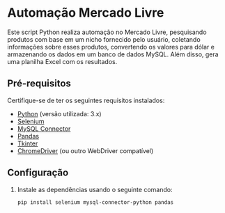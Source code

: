 # Automação Mercado Livre

Este script Python realiza automação no Mercado Livre, pesquisando produtos com base em um nicho fornecido pelo usuário, coletando informações sobre esses produtos, convertendo os valores para dólar e armazenando os dados em um banco de dados MySQL. Além disso, gera uma planilha Excel com os resultados.

## Pré-requisitos

Certifique-se de ter os seguintes requisitos instalados:

- [Python](https://www.python.org/) (versão utilizada: 3.x)
- [Selenium](https://www.selenium.dev/)
- [MySQL Connector](https://pypi.org/project/mysql-connector-python/)
- [Pandas](https://pandas.pydata.org/)
- [Tkinter](https://docs.python.org/3/library/tkinter.html)
- [ChromeDriver](https://sites.google.com/chromium.org/driver/) (ou outro WebDriver compatível)

## Configuração

1. Instale as dependências usando o seguinte comando:
   ```bash
   pip install selenium mysql-connector-python pandas
